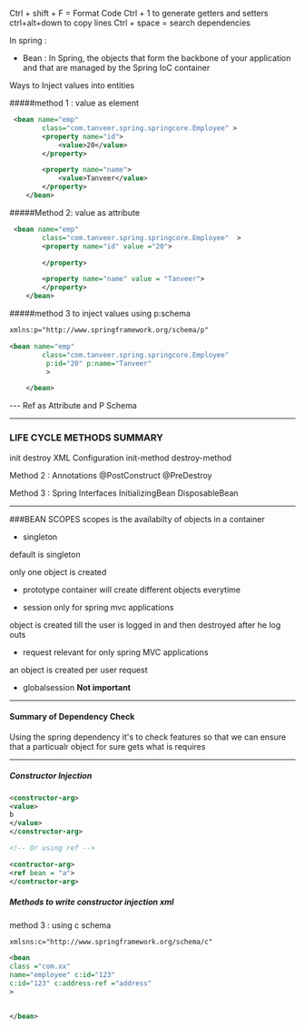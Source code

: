 Ctrl + shift + F = Format Code
Ctrl + 1 to generate getters and setters
ctrl+alt+down to copy lines
Ctrl + space = search dependencies

In spring :

- Bean : In Spring, the objects that form the backbone of your application and that are managed by the Spring IoC container

Ways to Inject values into entities

#####method 1 : value as element

```xml
 <bean name="emp"
		class="com.tanveer.spring.springcore.Employee" >
		<property name="id">
			<value>20</value>
		</property>

		<property name="name">
			<value>Tanveer</value>
		</property>
	</bean>
```

#####Method 2: value as attribute

```xml
 <bean name="emp"
		class="com.tanveer.spring.springcore.Employee"  >
		<property name="id" value ="20">

		</property>

		<property name="name" value = "Tanveer">
		</property>
	</bean>
```

#####method 3 to inject values
using p:schema

```xml
xmlns:p="http://www.springframework.org/schema/p"

<bean name="emp"
		class="com.tanveer.spring.springcore.Employee"
		 p:id="20" p:name="Tanveer"
		 >

	</bean>
```

--- Ref as Attribute and P Schema

<bean name="student" class="com.tanveer.spring.springcore.ref.Student" p:scores-ref="scores"/>

---

### LIFE CYCLE METHODS SUMMARY

init
destroy
XML Configuration
init-method
destroy-method

Method 2 : Annotations
@PostConstruct
@PreDestroy

Method 3 : Spring Interfaces
InitializingBean
DisposableBean

---

###BEAN SCOPES
scopes is the availabilty of objects in a container

- singleton

default is singleton

only one object is created

- prototype
  container will create different objects everytime

- session
  only for spring mvc applications

object is created till the user is logged in and then destroyed after he log outs

- request
  relevant for only spring MVC applications

an object is created per user request

- globalsession
  **Not important**

---

#### Summary of Dependency Check

Using the spring dependency it's to check features so that we can ensure that a particualr object for sure gets what is requires

---

##### Constructor Injection

```xml
<constructor-arg>
<value>
b
</value>
</constructor-arg>

<!-- Or using ref -->

<contructor-arg>
<ref bean = "a">
</contructor-arg>

```

##### Methods to write constructor injection xml

method 3 : using c schema

```xml
xmlsns:c="http://www.springframework.org/schema/c"

<bean
class ="com.xx"
name="employee" c:id="123"
c:id="123" c:address-ref ="address"
>


</bean>


```
